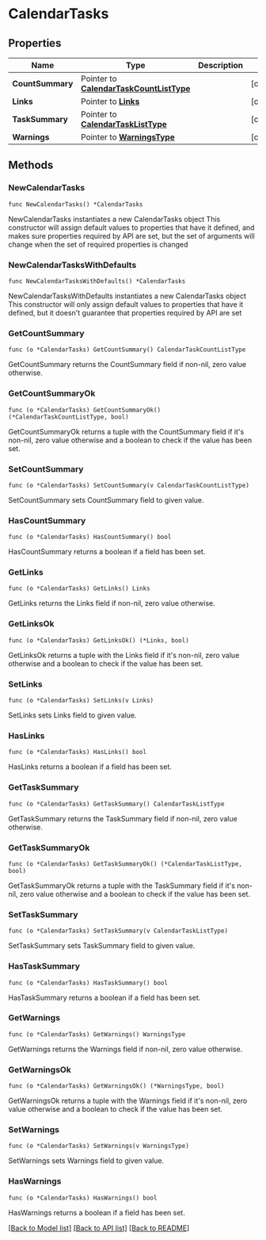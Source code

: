 # CalendarTasks

## Properties

Name | Type | Description | Notes
------------ | ------------- | ------------- | -------------
**CountSummary** | Pointer to [**CalendarTaskCountListType**](CalendarTaskCountListType.md) |  | [optional] 
**Links** | Pointer to [**Links**](Links.md) |  | [optional] 
**TaskSummary** | Pointer to [**CalendarTaskListType**](CalendarTaskListType.md) |  | [optional] 
**Warnings** | Pointer to [**WarningsType**](WarningsType.md) |  | [optional] 

## Methods

### NewCalendarTasks

`func NewCalendarTasks() *CalendarTasks`

NewCalendarTasks instantiates a new CalendarTasks object
This constructor will assign default values to properties that have it defined,
and makes sure properties required by API are set, but the set of arguments
will change when the set of required properties is changed

### NewCalendarTasksWithDefaults

`func NewCalendarTasksWithDefaults() *CalendarTasks`

NewCalendarTasksWithDefaults instantiates a new CalendarTasks object
This constructor will only assign default values to properties that have it defined,
but it doesn't guarantee that properties required by API are set

### GetCountSummary

`func (o *CalendarTasks) GetCountSummary() CalendarTaskCountListType`

GetCountSummary returns the CountSummary field if non-nil, zero value otherwise.

### GetCountSummaryOk

`func (o *CalendarTasks) GetCountSummaryOk() (*CalendarTaskCountListType, bool)`

GetCountSummaryOk returns a tuple with the CountSummary field if it's non-nil, zero value otherwise
and a boolean to check if the value has been set.

### SetCountSummary

`func (o *CalendarTasks) SetCountSummary(v CalendarTaskCountListType)`

SetCountSummary sets CountSummary field to given value.

### HasCountSummary

`func (o *CalendarTasks) HasCountSummary() bool`

HasCountSummary returns a boolean if a field has been set.

### GetLinks

`func (o *CalendarTasks) GetLinks() Links`

GetLinks returns the Links field if non-nil, zero value otherwise.

### GetLinksOk

`func (o *CalendarTasks) GetLinksOk() (*Links, bool)`

GetLinksOk returns a tuple with the Links field if it's non-nil, zero value otherwise
and a boolean to check if the value has been set.

### SetLinks

`func (o *CalendarTasks) SetLinks(v Links)`

SetLinks sets Links field to given value.

### HasLinks

`func (o *CalendarTasks) HasLinks() bool`

HasLinks returns a boolean if a field has been set.

### GetTaskSummary

`func (o *CalendarTasks) GetTaskSummary() CalendarTaskListType`

GetTaskSummary returns the TaskSummary field if non-nil, zero value otherwise.

### GetTaskSummaryOk

`func (o *CalendarTasks) GetTaskSummaryOk() (*CalendarTaskListType, bool)`

GetTaskSummaryOk returns a tuple with the TaskSummary field if it's non-nil, zero value otherwise
and a boolean to check if the value has been set.

### SetTaskSummary

`func (o *CalendarTasks) SetTaskSummary(v CalendarTaskListType)`

SetTaskSummary sets TaskSummary field to given value.

### HasTaskSummary

`func (o *CalendarTasks) HasTaskSummary() bool`

HasTaskSummary returns a boolean if a field has been set.

### GetWarnings

`func (o *CalendarTasks) GetWarnings() WarningsType`

GetWarnings returns the Warnings field if non-nil, zero value otherwise.

### GetWarningsOk

`func (o *CalendarTasks) GetWarningsOk() (*WarningsType, bool)`

GetWarningsOk returns a tuple with the Warnings field if it's non-nil, zero value otherwise
and a boolean to check if the value has been set.

### SetWarnings

`func (o *CalendarTasks) SetWarnings(v WarningsType)`

SetWarnings sets Warnings field to given value.

### HasWarnings

`func (o *CalendarTasks) HasWarnings() bool`

HasWarnings returns a boolean if a field has been set.


[[Back to Model list]](../README.md#documentation-for-models) [[Back to API list]](../README.md#documentation-for-api-endpoints) [[Back to README]](../README.md)


